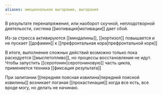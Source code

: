 ```yaml
---
aliases: эмоциональное выгорание, выгорания
---
```

В результате перенапряжения, или наоборот скучной, неплодотворной деятельости, система [[мотивация|мотивации]] дает сбой.

Из-за стресса активируются [[миндалины]], [[кортизол]] повышается и не пускает [[дофамин]] к [[префронтальная кора|префронтальной коре]]

В итоге, выполнение сложных действий возможно только пока расходуется [[мыслетопливо]], но процессы восстановления не идут. Чтобы запустить [[серотонин|серотониновую]] часть цикла, применяется техника [[фиксация результата]]

При залипании [[передняя поясная извилина|передней поясной извилины]] возникает поганая [[прокастинация]] когда все есть, все вроде могу, но делать не начинаю.
